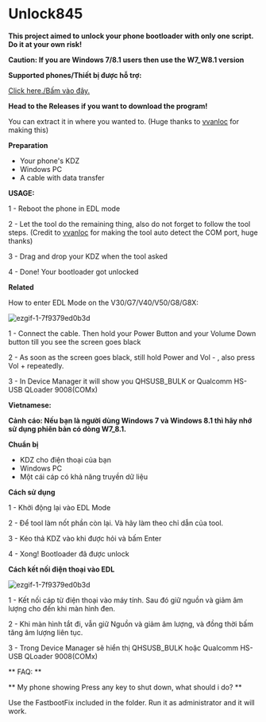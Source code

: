 # Unlock845

**This project aimed to unlock your phone bootloader with only one script. Do it at your own risk!**

**Caution: If you are Windows 7/8.1 users then use the W7_W8.1 version**

**Supported phones/Thiết bị được hỗ trợ:** 

[Click here./Bấm vào đây.](https://github.com/log1cs/Unlock845/blob/main/SupportedDevices.md)

**Head to the Releases if you want to download the program!**

You can extract it in where you wanted to. (Huge thanks to [vvanloc](https://github.com/vvanloc) for making this) 

**Preparation**

- Your phone's KDZ
- Windows PC
- A cable with data transfer

**USAGE:**

1 - Reboot the phone in EDL mode

2 - Let the tool do the remaining thing, also do not forget to follow the tool steps. (Credit to [vvanloc](https://github.com/vvanloc) for making the tool auto detect the COM port, huge thanks)

3 - Drag and drop your KDZ when the tool asked

4 - Done! Your bootloader got unlocked

**Related**

How to enter EDL Mode on the V30/G7/V40/V50/G8/G8X:

![ezgif-1-7f9379ed0b3d](https://user-images.githubusercontent.com/60842977/132087777-a1b574f9-399b-485f-874b-0c536166055b.gif)

1 - Connect the cable. Then hold your Power Button and your Volume Down button till you see the screen goes black

2 - As soon as the screen goes black, still hold Power and Vol - , also press Vol + repeatedly.

3 - In Device Manager it will show you QHSUSB_BULK or Qualcomm HS-USB QLoader 9008(COMx)



**Vietnamese:**

**Cảnh cáo: Nếu bạn là người dùng Windows 7 và Windows 8.1 thì hãy nhớ sử dụng phiên bản có dòng W7_8.1.**

 **Chuẩn bị**

- KDZ cho điện thoại của bạn
- Windows PC
- Một cái cáp có khả năng truyền dữ liệu

**Cách sử dụng**

1 - Khởi động lại vào EDL Mode

2 - Để tool làm nốt phần còn lại. Và hãy làm theo chỉ dẫn của tool.

3 - Kéo thả KDZ vào khi được hỏi và bấm Enter

4 - Xong! Bootloader đã được unlock

**Cách kết nối điện thoại vào EDL**

![ezgif-1-7f9379ed0b3d](https://user-images.githubusercontent.com/60842977/132087777-a1b574f9-399b-485f-874b-0c536166055b.gif)

1 - Kết nối cáp từ điện thoại vào máy tính. Sau đó giữ nguồn và giảm âm lượng cho đến khi màn hình đen.

2 - Khi màn hình tắt đi, vẫn giữ Nguồn và giảm âm lượng, và đồng thời bấm tăng âm lượng liên tục.

3 - Trong Device Manager sẽ hiển thị QHSUSB_BULK hoặc Qualcomm HS-USB QLoader 9008(COMx)


** FAQ: **

** My phone showing Press any key to shut down, what should i do? **

Use the FastbootFix included in the folder. Run it as administrator and it will work.
